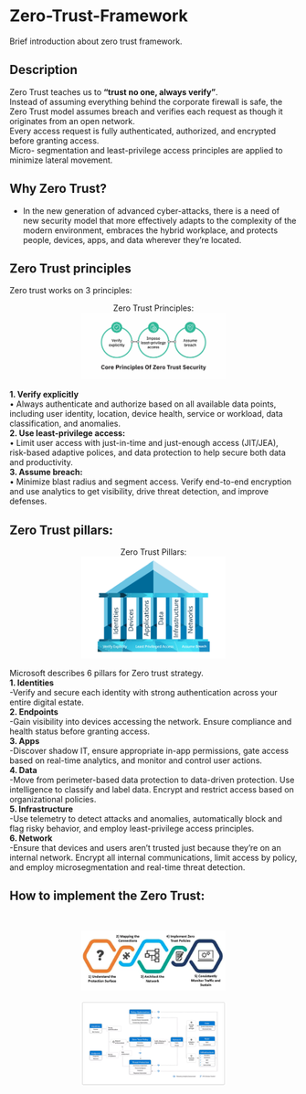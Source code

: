 # Zero-Trust-Framework
Brief introduction about zero trust framework.

<h2>Description</h2>
Zero Trust teaches us to <b>“trust no one, always verify”</b>. <br/>
Instead of assuming everything behind the corporate firewall is safe, the Zero Trust model assumes breach and verifies each request as though it originates from an open network.
<br/>Every access request is fully authenticated, authorized, and encrypted before granting access.<br/> Micro- segmentation and least-privilege access principles are applied to minimize lateral movement.

<br />


<h2>Why Zero Trust? </h2>

- In the new generation of advanced cyber-attacks,  there is a need of new security model that more effectively adapts to the complexity of the modern environment, embraces the hybrid workplace, and protects people, devices, apps, and data wherever they’re located.

<h2>Zero Trust principles</h2>
Zero trust works on 3 principles: <br />

<p align="center">
Zero Trust Principles: <br/>
<img src="4.png" height="50%" width="50%" />
<br />

<b>1.	Verify explicitly</b>   <br />
•	Always authenticate and authorize based on all available data points, including user identity, location, device health, service or workload, data classification, and anomalies.<br />
<b>2.	Use least-privilege access: </b>   <br />
•	Limit user access with just-in-time and just-enough access (JIT/JEA), risk-based adaptive polices, and data protection to help secure both data and productivity. <br />
<b>3.	Assume breach:</b>     <br />
•	Minimize blast radius and segment access. Verify end-to-end encryption and use analytics to get visibility, drive threat detection, and improve defenses.<br />

<h2> Zero Trust pillars: </h2>

<p align="center">
Zero Trust Pillars: <br/>
<img src="3.png" height="50%" width="50%" />
<br />

Microsoft describes 6 pillars for Zero trust strategy.    <br />
<b>1. Identities</b>   <br />
-Verify and secure each identity with strong authentication across your entire digital estate.  <br />
<b>2. Endpoints</b>      <br />
-Gain visibility into devices accessing the network. Ensure compliance and health status before granting access.   <br />
<b>3. Apps</b>   <br />
-Discover shadow IT, ensure appropriate in-app permissions, gate access based on real-time analytics, and monitor and control user actions.   <br />
<b>4. Data</b>   <br />
-Move from perimeter-based data protection to data-driven protection. Use intelligence to classify and label data. Encrypt and restrict access based on organizational policies.  <br />
<b>5. Infrastructure</b>   <br />
-Use telemetry to detect attacks and anomalies, automatically block and flag risky behavior, and employ least-privilege access principles.    <br />
<b>6. Network</b>    <br />
-Ensure that devices and users aren’t trusted just because they’re on an internal network. Encrypt all internal communications, limit access by policy, and employ microsegmentation and real-time threat detection.


<h2>How to implement the Zero Trust:</h2>
<br/>
<p align="center">
<img src="11.png" height="50%" width="50%"/>
<br />
<br />
<img src="2.png" height="65%" width="50%"/>
<br />
<br />





</p>

<!--
 ```diff
- text in red
+ text in green
! text in orange
# text in gray
@@ text in purple (and bold)@@
```
--!>
